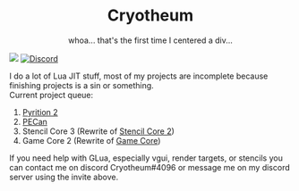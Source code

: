<div id="header" align="center">
  <h1>Cryotheum</h1>
	<p>whoa... that's the first time I centered a div...</p>
</div>

![](https://komarev.com/ghpvc/?username=Cryotheus&color=orange)
<a href="https://discord.gg/WMeCsQhakH"><img src="https://img.shields.io/static/v1?logo=discord&label=&message=Discord&color=36393f" alt="Discord"></a>

I do a lot of Lua JIT stuff, most of my projects are incomplete because finishing projects is a sin or something.  
Current project queue:
1. [Pyrition 2](https://github.com/Cryotheus/pyrition_2)
2. [PECan]()
3. Stencil Core 3 (Rewrite of [Stencil Core 2](https://github.com/Cryotheus/e2_stencil_core_2))
4. Game Core 2 (Rewrite of [Game Core](https://github.com/Cryotheus/e2_game_core))

If you need help with GLua, especially vgui, render targets, or stencils you can contact me on discord Cryotheum#4096 or message me on my discord server using the invite above.
